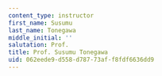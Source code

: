 ```yaml
---
content_type: instructor
first_name: Susumu
last_name: Tonegawa
middle_initial: ''
salutation: Prof.
title: Prof. Susumu Tonegawa
uid: 062eede9-d558-d787-73af-f8fdf6636dd9
---
```

